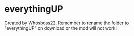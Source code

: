 # everythingUP
Created by Whosboss22.
Remember to rename the folder to "everythingUP" on download or the mod will not work!
